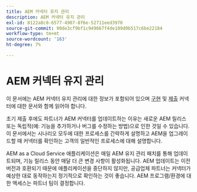 ```yaml
---
title: AEM 커넥터 유지 관리
description: AEM 커넥터 유지 관리
exl-id: 8122a8c8-6577-4907-8f6e-52711eed3970
source-git-commit: 90de3cf9bf1c949667f4de109d0b517c6be22184
workflow-type: tm+mt
source-wordcount: '163'
ht-degree: 7%

---
```


AEM 커넥터 유지 관리
============================

이 문서에는 AEM 커넥터 유지 관리에 대한 정보가 포함되어 있으며 [구현](implement.md) 및 [제출](submit.md) 커넥터에 대한 문서와 함께 읽어야 합니다.

초기 제출 후에도 파트너가 AEM 커넥터를 업데이트하는 이유는 새로운 AEM 릴리스 또는 독립적(예: 기능을 추가하거나 버그를 수정하는 방법)으로 인한 것일 수 있습니다. 이 문서에서는 시나리오 모두에 대한 프로세스를 간략하게 설명하고 AEM을 업그레이드할 때 커넥터를 확인하는 고객의 일반적인 프로세스에 대해 설명합니다.

AEM as a Cloud Service 애플리케이션은 매일 AEM 유지 관리 패치를 통해 업데이트되며, 기능 릴리스 동안 매달 더 큰 변경 사항이 활성화됩니다. AEM 업데이트는 이전 버전과 호환되기 때문에 애플리케이션을 중단하지 않지만, 공급업체 파트너는 커넥터가 예상한 대로 동작하는지 정기적으로 확인하는 것이 좋습니다. AEM 프로그램/환경에 대한 액세스는 파트너 팀이 결정합니다.
